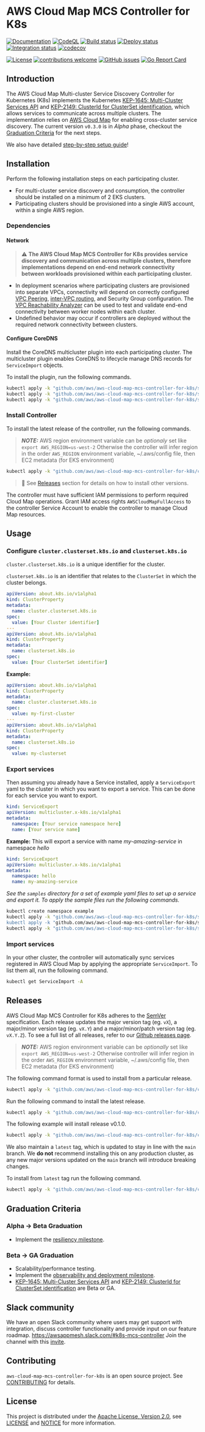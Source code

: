 # AWS Cloud Map MCS Controller for K8s

[![Documentation](https://img.shields.io/badge/godoc-reference-blue.svg)](https://godoc.org/github.com/aws/aws-cloud-map-mcs-controller-for-k8s)
[![CodeQL](https://github.com/aws/aws-cloud-map-mcs-controller-for-k8s/actions/workflows/codeql-analysis.yml/badge.svg?branch=main)](https://github.com/aws/aws-cloud-map-mcs-controller-for-k8s/actions/workflows/codeql-analysis.yml)
[![Build status](https://github.com/aws/aws-cloud-map-mcs-controller-for-k8s/actions/workflows/build.yml/badge.svg?branch=main)](https://github.com/aws/aws-cloud-map-mcs-controller-for-k8s/actions/workflows/build.yml)
[![Deploy status](https://github.com/aws/aws-cloud-map-mcs-controller-for-k8s/actions/workflows/deploy.yml/badge.svg?branch=main)](https://github.com/aws/aws-cloud-map-mcs-controller-for-k8s/actions/workflows/deploy.yml)
[![Integration status](https://github.com/aws/aws-cloud-map-mcs-controller-for-k8s/actions/workflows/integration-test.yml/badge.svg?branch=main)](https://github.com/aws/aws-cloud-map-mcs-controller-for-k8s/actions/workflows/integration-test.yml)
[![codecov](https://codecov.io/gh/aws/aws-cloud-map-mcs-controller-for-k8s/branch/main/graph/badge.svg)](https://codecov.io/gh/aws/aws-cloud-map-mcs-controller-for-k8s)

[![License](https://img.shields.io/badge/license-Apache--2.0-blue.svg?color=success)](http://www.apache.org/licenses/LICENSE-2.0)
[![contributions welcome](https://img.shields.io/badge/contributions-welcome-brightgreen.svg?style=flat)](https://github.com/aws/aws-cloud-map-mcs-controller-for-k8s/issues)
[![GitHub issues](https://img.shields.io/github/issues-raw/aws/aws-cloud-map-mcs-controller-for-k8s?style=flat)](https://github.com/aws/aws-cloud-map-mcs-controller-for-k8s/issues)
[![Go Report Card](https://goreportcard.com/badge/github.com/aws/aws-cloud-map-mcs-controller-for-k8s)](https://goreportcard.com/report/github.com/aws/aws-cloud-map-mcs-controller-for-k8s)

## Introduction
The AWS Cloud Map Multi-cluster Service Discovery Controller for Kubernetes (K8s) implements the Kubernetes [KEP-1645: Multi-Cluster Services API](https://github.com/kubernetes/enhancements/tree/master/keps/sig-multicluster/1645-multi-cluster-services-api) and [KEP-2149: ClusterId for ClusterSet identification](https://github.com/kubernetes/enhancements/tree/master/keps/sig-multicluster/2149-clusterid), which allows services to communicate across multiple clusters. The implementation relies on [AWS Cloud Map](https://aws.amazon.com/cloud-map/) for enabling cross-cluster service discovery. The current version `v0.3.0` is in *Alpha* phase, checkout the [Graduation Criteria](#graduation-criteria) for the next steps.

We also have detailed [step-by-step setup guide](https://aws.github.io/aws-cloud-map-mcs-controller-for-k8s/)!

## Installation

Perform the following installation steps on each participating cluster.

- For multi-cluster service discovery and consumption, the controller should be installed on a minimum of 2 EKS clusters.
- Participating clusters should be provisioned into a single AWS account, within a single AWS region.

### Dependencies

#### Network

> ⚠ **The AWS Cloud Map MCS Controller for K8s provides service discovery and communication across multiple clusters, therefore implementations depend on end-end network connectivity between workloads provisioned within each participating cluster.** 

- In deployment scenarios where participating clusters are provisioned into separate VPCs, connectivity will depend on correctly configured  [VPC Peering](https://docs.aws.amazon.com/vpc/latest/peering/create-vpc-peering-connection.html), [inter-VPC routing](https://docs.aws.amazon.com/vpc/latest/peering/vpc-peering-routing.html), and Security Group configuration. The [VPC Reachability Analyzer](https://docs.aws.amazon.com/vpc/latest/reachability/getting-started.html) can be used to test and validate end-end connectivity between worker nodes within each cluster.
- Undefined behavior may occur if controllers are deployed without the required network connectivity between clusters.

#### Configure CoreDNS

Install the CoreDNS multicluster plugin into each participating cluster. The multicluster plugin enables CoreDNS to lifecycle manage DNS records for `ServiceImport` objects.

To install the plugin, run the following commands.

```bash
kubectl apply -k "github.com/aws/aws-cloud-map-mcs-controller-for-k8s/samples/coredns-clusterrole.yaml"
kubectl apply -k "github.com/aws/aws-cloud-map-mcs-controller-for-k8s/samples/coredns-configmap.yaml"
kubectl apply -k "github.com/aws/aws-cloud-map-mcs-controller-for-k8s/samples/coredns-deployment.yaml"
```

### Install Controller

To install the latest release of the controller, run the following commands.

> **_NOTE:_** AWS region environment variable can be _optionaly_ set like `export AWS_REGION=us-west-2` Otherwise the controller will infer region in the order `AWS_REGION` environment variable, ~/.aws/config file, then EC2 metadata (for EKS environment)

```sh
kubectl apply -k "github.com/aws/aws-cloud-map-mcs-controller-for-k8s/config/controller_install_release"
```

> 📌 See [Releases](#Releases) section for details on how to install other versions.

The controller must have sufficient IAM permissions to perform required Cloud Map operations. Grant IAM access rights `AWSCloudMapFullAccess` to the controller Service Account to enable the controller to manage Cloud Map resources.

## Usage

### Configure `cluster.clusterset.k8s.io` and `clusterset.k8s.io`

`cluster.clusterset.k8s.io` is a unique identifier for the cluster.

`clusterset.k8s.io` is an identifier that relates to the `ClusterSet` in which the cluster belongs. 

```yaml
apiVersion: about.k8s.io/v1alpha1
kind: ClusterProperty
metadata:
  name: cluster.clusterset.k8s.io
spec:
  value: [Your Cluster identifier]
---
apiVersion: about.k8s.io/v1alpha1
kind: ClusterProperty
metadata:
  name: clusterset.k8s.io
spec:
  value: [Your ClusterSet identifier]
```

**Example:**
```yaml
apiVersion: about.k8s.io/v1alpha1
kind: ClusterProperty
metadata:
  name: cluster.clusterset.k8s.io
spec:
  value: my-first-cluster
---
apiVersion: about.k8s.io/v1alpha1
kind: ClusterProperty
metadata:
  name: clusterset.k8s.io
spec:
  value: my-clusterset
```

### Export services

Then assuming you already have a Service installed, apply a `ServiceExport` yaml to the cluster in which you want to export a service. This can be done for each service you want to export.

```yaml
kind: ServiceExport
apiVersion: multicluster.x-k8s.io/v1alpha1
metadata:
  namespace: [Your service namespace here]
  name: [Your service name]
```

**Example:** This will export a service with name *my-amazing-service* in namespace *hello*
```yaml
kind: ServiceExport
apiVersion: multicluster.x-k8s.io/v1alpha1
metadata:
  namespace: hello
  name: my-amazing-service
```

*See the `samples` directory for a set of example yaml files to set up a service and export it. To apply the sample files run the following commands.*

```sh
kubectl create namespace example
kubectl apply -k "github.com/aws/aws-cloud-map-mcs-controller-for-k8s/samples/example-deployment.yaml
kubectl apply -k "github.com/aws/aws-cloud-map-mcs-controller-for-k8s/samples/example-service.yaml
kubectl apply -k "github.com/aws/aws-cloud-map-mcs-controller-for-k8s/samples/example-serviceexport.yaml
```

### Import services

In your other cluster, the controller will automatically sync services registered in AWS Cloud Map by applying the appropriate `ServiceImport`. To list them all, run the following command.
```sh
kubectl get ServiceImport -A
```

## Releases

AWS Cloud Map MCS Controller for K8s adheres to the [SemVer](https://semver.org/) specification. Each release updates the major version tag (eg. `vX`), a major/minor version tag (eg. `vX.Y`) and a major/minor/patch version tag (eg. `vX.Y.Z`). To see a full list of all releases, refer to our [Github releases page](https://github.com/aws/aws-cloud-map-mcs-controller-for-k8s/releases).

> **_NOTE:_** AWS region environment variable can be _optionally_ set like `export AWS_REGION=us-west-2` Otherwise controller will infer region in the order `AWS_REGION` environment variable, ~/.aws/config file, then EC2 metadata (for EKS environment)

The following command format is used to install from a particular release.
```sh
kubectl apply -k "github.com/aws/aws-cloud-map-mcs-controller-for-k8s/config/controller_install_release[?ref=*git version tag*]"
```

Run the following command to install the latest release.
```sh
kubectl apply -k "github.com/aws/aws-cloud-map-mcs-controller-for-k8s/config/controller_install_release"
```

The following example will install release v0.1.0.
```sh
kubectl apply -k "github.com/aws/aws-cloud-map-mcs-controller-for-k8s/config/controller_install_release?ref=v0.1.0"
```

We also maintain a `latest` tag, which is updated to stay in line with the `main` branch. We **do not** recommend installing this on any production cluster, as any new major versions updated on the `main` branch will introduce breaking changes.

To install from `latest` tag run the following command.
```sh
kubectl apply -k "github.com/aws/aws-cloud-map-mcs-controller-for-k8s/config/controller_install_latest"
```

## Graduation Criteria

### Alpha -> Beta Graduation
* Implement the [resiliency milestone](https://github.com/aws/aws-cloud-map-mcs-controller-for-k8s/milestone/3).

### Beta -> GA Graduation
* Scalability/performance testing.
* Implement the [observability and deployment milestone](https://github.com/aws/aws-cloud-map-mcs-controller-for-k8s/milestone/6).
* [KEP-1645: Multi-Cluster Services API](https://github.com/kubernetes/enhancements/tree/master/keps/sig-multicluster/1645-multi-cluster-services-api) and [KEP-2149: ClusterId for ClusterSet identification](https://github.com/kubernetes/enhancements/tree/master/keps/sig-multicluster/2149-clusterid) are Beta or GA. 

## Slack community
We have an open Slack community where users may get support with integration, discuss controller functionality and provide input on our feature roadmap. https://awsappmesh.slack.com/#k8s-mcs-controller
Join the channel with this [invite](https://join.slack.com/t/awsappmesh/shared_invite/zt-dwgbt85c-Sj_md92__quV8YADKfsQSA).

## Contributing
`aws-cloud-map-mcs-controller-for-k8s` is an open source project. See [CONTRIBUTING](https://github.com/aws/aws-cloud-map-mcs-controller-for-k8s/blob/main/CONTRIBUTING.md) for details.

## License

This project is distributed under the
[Apache License, Version 2.0](http://www.apache.org/licenses/LICENSE-2.0),
see [LICENSE](https://github.com/aws/aws-cloud-map-mcs-controller-for-k8s/blob/main/LICENSE) and [NOTICE](https://github.com/aws/aws-cloud-map-mcs-controller-for-k8s/blob/main/NOTICE) for more information.
